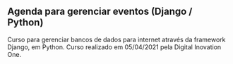 <h2> Agenda para gerenciar eventos (Django / Python) </h2>

Curso para gerenciar bancos de dados para internet através da framework Django, em Python. Curso realizado em 05/04/2021 pela Digital Inovation One.
